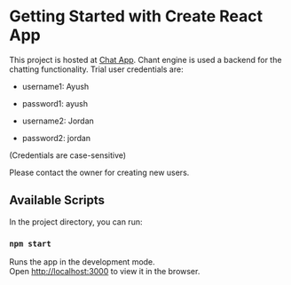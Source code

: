 # Getting Started with Create React App

This project is hosted at [Chat App](https://chat-app-ebon-xi.vercel.app/).
Chant engine is used a backend for the chatting functionality.
Trial user credentials are:
- username1: Ayush
- password1: ayush
  
- username2: Jordan
- password2: jordan


(Credentials are case-sensitive)

Please contact the owner for creating new users.

## Available Scripts

In the project directory, you can run:

### `npm start`

Runs the app in the development mode.\
Open [http://localhost:3000](http://localhost:3000) to view it in the browser.
